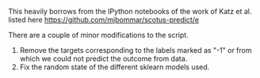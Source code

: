 This heavily borrows from the IPython notebooks of the work of Katz et al. listed here
https://github.com/mjbommar/scotus-predict/e

There are a couple of minor modifications to the script.
1. Remove the targets corresponding to the labels marked as "-1" or from which we could
   not predict the outcome from data. 
2. Fix the random state of the different sklearn models used.
